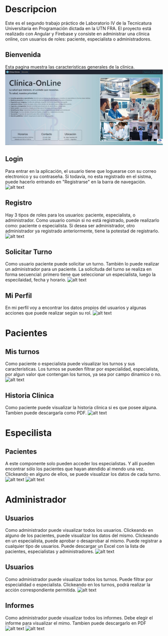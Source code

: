 # Descripcion
Este es el segundo trabajo práctico de Laboratorio IV de la Tecnicatura Universitaria en Programación dictada en la UTN FRA. El proyecto está realizado con Angular y Firebase y consiste en administrar una clínica online, con usuarios de roles: paciente, especialista o administradores.

## Bienvenida
Esta pagina muestra las caracteristicas generales de la clinica.
![alt text](bienvenida.jpg)

## Login
Para entrar en la aplicación, el usuario tiene que loguearse con su correo electronico y su contraseña. Si todavía, no esta registrado en el sistma, puede hacerlo entrando en "Registrarse" en la barra de navegación.
![alt text](login.jpg)

## Registro
Hay 3 tipos de roles para los usuarios: paciente, especialista, o administrador.
Como usuario común si no está registrado, puede realizarlo como: paciente o especialista. Si desea ser administrador, otro administrador ya registrado anteriormente, tiene la potestad de registrarlo.
![alt text](registro.jpg)

## Solicitar Turno
Como usuario paciente puede solicitar un turno. También lo puede realizar un administrador para un paciente. La solicituda del turno se realiza en forma secuencial: primero tiene que seleccionar un especialista, luego la especilaidad, fecha y horario.
![alt text](solicitarturno.jpg)

## Mi Perfil
En mi perfil voy a encontrar los datos propios del usuarios y algunas acciones que puede realizar según su rol.
![alt text](miperfil.jpg)

# Pacientes

## Mis turnos
Como paciente o especialista puede visualizar los turnos y sus caracteristicas. Los turnos se pueden filtrar por especialidad, especialista, por algun valor que contengan los turnos, ya sea por campo dinamico o no.
![alt text](misturnos.jpg)

## Historia Clinica
Como paciente puede visualizar la historia clinica si es que posee alguna. Tambien puede descargarla como PDF.
![alt text](historiaclinica.jpg)

# Especilista

## Pacientes
A este componente solo pueden acceder los especialistas. Y allí pueden encontrar sólo los pacientes que hayan atendido al mendo una vez. Clickeando en alguno de ellos, se puede visualizar los datos de cada turno.
![alt text](pacientes.jpg)
![alt text](turnopaciente.jpg)

# Administrador

## Usuarios
Como administrador puede visualizar todos los usuarios. Clickeando en alguno de los pacientes, puede visualizar los datos del mismo. Clickeando en un especialista, puede aprobar o desaprobar al mismo.
Puede registrar a cualquier tipo de usuarios.
Puede descargar un Excel con la lista de pacientes, especialistas y administradores.
![alt text](usuarios.jpg)

## Usuarios
Como administrador puede visualizar todos los turnos.
Puede filtrar por especialidad o especialista. 
Clickeando en los turnos, podrá realizar la acción correspondiente permitida.
![alt text](turno.jpg)

## Informes
Como administrador puede visualizar todos los informes.
Debe elegir el informe para visualizar el mimo. 
Tambien puede descargarlo en PDF
![alt text](informes1.jpg)
![alt text](informes2.jpg)

